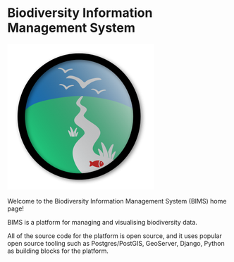 # Biodiversity Information Management System

![LOGO](../assets/logo.svg)

Welcome to the Biodiversity Information Management System (BIMS) home page!

BIMS is a platform for managing and visualising biodiversity data.

All of the source code for the platform is open source, and it uses popular open source tooling such as Postgres/PostGIS, GeoServer, Django, Python as building blocks for the platform.
